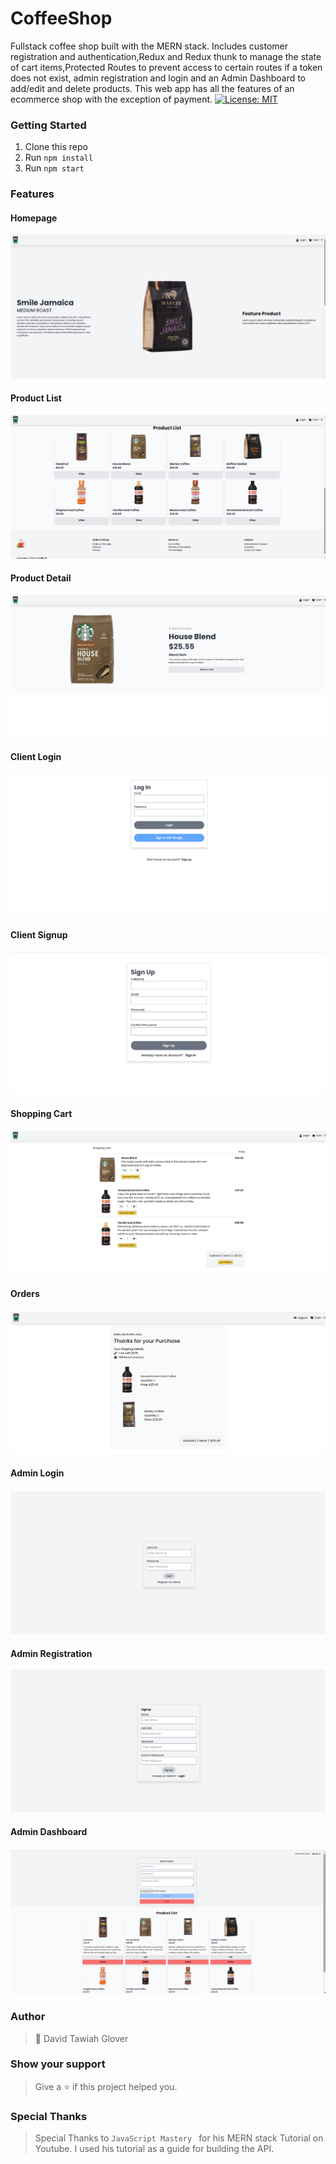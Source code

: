 # CoffeeShop
Fullstack coffee shop built with the MERN stack. Includes customer registration and authentication,Redux and Redux thunk to manage the state of cart items,Protected Routes to prevent access to certain routes if a token does not exist, admin registration and login and an Admin Dashboard to add/edit and delete products. This web app has all the features of an ecommerce shop with the exception of payment.
[![License: MIT](https://img.shields.io/badge/License-MIT-yellow.svg)](https://opensource.org/licenses/MIT)

### Getting Started
1. Clone this repo
2. Run ```npm install```
3. Run ```npm start ```

### Features
#### Homepage
![Alt Text](https://github.com/DTGlov/CoffeeShop/blob/main/readme%20images/homepage.png)
#### Product List
![Alt Text](https://github.com/DTGlov/CoffeeShop/blob/main/readme%20images/homepage%20productlist.png)
#### Product Detail
![Alt Text](https://github.com/DTGlov/CoffeeShop/blob/main/readme%20images/Product%20detail.png)
#### Client Login
![Alt Text](https://github.com/DTGlov/CoffeeShop/blob/main/readme%20images/client%20login.png)
#### Client Signup
![Alt Text](https://github.com/DTGlov/CoffeeShop/blob/main/readme%20images/client%20signup.png)
#### Shopping Cart
![Alt Text](https://github.com/DTGlov/CoffeeShop/blob/main/readme%20images/shopping%20cart.png)
#### Orders
![Alt Text](https://github.com/DTGlov/CoffeeShop/blob/main/readme%20images/checkout.png)
#### Admin Login
![Alt Text](https://github.com/DTGlov/CoffeeShop/blob/main/readme%20images/Admin%20Login.png)
#### Admin Registration
![Alt Text](https://github.com/DTGlov/CoffeeShop/blob/main/readme%20images/Admin%20Signup.png)
#### Admin Dashboard
![Alt Text](https://github.com/DTGlov/CoffeeShop/blob/main/readme%20images/Admin%20Dashboard.png)

### Author
> 👤 David Tawiah Glover

### Show your support
> Give a ⭐ if this project helped you.

### Special Thanks
> Special Thanks to ```JavaScript Mastery ``` for his MERN stack Tutorial on Youtube. I used his tutorial as a guide for building the API.
